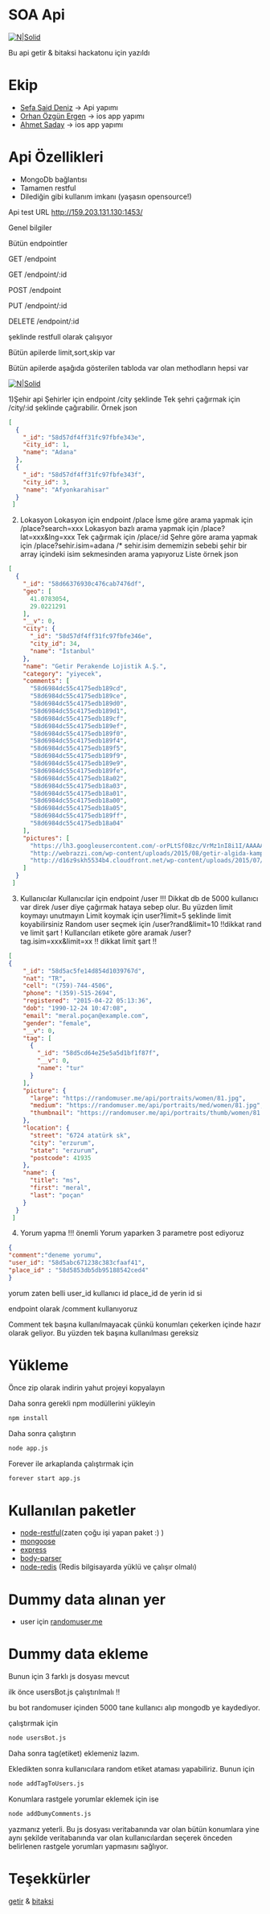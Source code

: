 # SOA Api

[![N|Solid](http://i.hizliresim.com/W00rVq.png)]()

Bu api getir & bitaksi hackatonu için yazıldı

# Ekip

- [Sefa Said Deniz](https://www.linkedin.com/in/sefa-said-deniz/) -> Api yapımı
- [Orhan Özgün Ergen](https://www.linkedin.com/in/ooergen/) -> ios app yapımı
- [Ahmet Saday](https://www.linkedin.com/in/ahmet-saday-1779b97b/) -> ios app yapımı

# Api Özellikleri

  - MongoDb bağlantısı
  - Tamamen restful
  - Dilediğin gibi kullanım imkanı (yaşasın opensource!)

Api test URL http://159.203.131.130:1453/

Genel bilgiler

Bütün endpointler

GET /endpoint

GET /endpoint/:id

POST /endpoint

PUT /endpoint/:id

DELETE /endpoint/:id

  şeklinde restfull olarak çalışıyor

Bütün apilerde limit,sort,skip var 

Bütün apilerde aşağıda gösterilen tabloda var olan methodların hepsi var 

[![N|Solid](http://i.hizliresim.com/j88Y4G.png)](http://i.hizliresim.com/j88Y4G.png)

  1)Şehir api
Şehirler için endpoint /city şeklinde
Tek şehri çağırmak için /city/:id şeklinde çağırabilir.
Örnek json
```json
[
  {
    "_id": "58d57df4ff31fc97fbfe343e",
    "city_id": 1,
    "name": "Adana"
  },
  {
    "_id": "58d57df4ff31fc97fbfe343f",
    "city_id": 3,
    "name": "Afyonkarahisar"
  }
 ]
```
  2) Lokasyon 
Lokasyon için endpoint /place
İsme göre arama yapmak için /place?search=xxx
Lokasyon bazlı arama yapmak için /place?lat=xxx&lng=xxx
Tek çağırmak için /place/:id
Şehre göre arama yapmak için /place?sehir.isim=adana /* sehir.isim dememizin sebebi şehir bir array içindeki isim sekmesinden arama yapıyoruz
Liste örnek json
```json
[
  {
    "_id": "58d66376930c476cab7476df",
    "geo": [
      41.0783054,
      29.0221291
    ],
    "__v": 0,
    "city": {
      "_id": "58d57df4ff31fc97fbfe346e",
      "city_id": 34,
      "name": "İstanbul"
    },
    "name": "Getir Perakende Lojistik A.Ş.",
    "category": "yiyecek",
    "comments": [
      "58d6984dc55c4175edb189cd",
      "58d6984dc55c4175edb189ce",
      "58d6984dc55c4175edb189d0",
      "58d6984dc55c4175edb189d1",
      "58d6984dc55c4175edb189cf",
      "58d6984dc55c4175edb189ef",
      "58d6984dc55c4175edb189f0",
      "58d6984dc55c4175edb189f4",
      "58d6984dc55c4175edb189f5",
      "58d6984dc55c4175edb189f9",
      "58d6984dc55c4175edb189e9",
      "58d6984dc55c4175edb189fe",
      "58d6984dc55c4175edb18a02",
      "58d6984dc55c4175edb18a03",
      "58d6984dc55c4175edb18a01",
      "58d6984dc55c4175edb18a00",
      "58d6984dc55c4175edb18a05",
      "58d6984dc55c4175edb189ff",
      "58d6984dc55c4175edb18a04"
    ],
    "pictures": [
      "https://lh3.googleusercontent.com/-orPLtSf08zc/VrMz1nI8i1I/AAAAAAAAABU/qGOVteaCjiYUqGDZAGelevvgoTSjSzdFACJkC/s540-k-no/",
      "http://webrazzi.com/wp-content/uploads/2015/08/getir-algida-kampanya.png",
      "http://d16z9skh5534b4.cloudfront.net/wp-content/uploads/2015/07/214.jpg"
    ]
  }
 ]
```

  3) Kullanıcılar
Kullanıcılar için endpoint /user
!!! Dikkat db de 5000 kullanıcı var direk /user diye çağırmak hataya sebep olur. Bu yüzden limit koymayı unutmayın
Limit koymak için user?limit=5 şeklinde limit koyabilirsiniz
Random user seçmek için /user?rand&limit=10 !!dikkat rand ve limit şart !
Kullancıları etikete göre aramak /user?tag.isim=xxx&limit=xx !! dikkat limit şart !!
```json
[
{
    "_id": "58d5ac5fe14d854d1039767d",
    "nat": "TR",
    "cell": "(759)-744-4506",
    "phone": "(359)-515-2694",
    "registered": "2015-04-22 05:13:36",
    "dob": "1990-12-24 10:47:08",
    "email": "meral.poçan@example.com",
    "gender": "female",
    "__v": 0,
    "tag": [
      {
        "_id": "58d5cd64e25e5a5d1bf1f87f",
        "__v": 0,
        "name": "tur"
      }
    ],
    "picture": {
      "large": "https://randomuser.me/api/portraits/women/81.jpg",
      "medium": "https://randomuser.me/api/portraits/med/women/81.jpg",
      "thumbnail": "https://randomuser.me/api/portraits/thumb/women/81.jpg"
    },
    "location": {
      "street": "6724 atatürk sk",
      "city": "erzurum",
      "state": "erzurum",
      "postcode": 41935
    },
    "name": {
      "title": "ms",
      "first": "meral",
      "last": "poçan"
    }
  }
 ]
```

  4) Yorum yapma
!!! önemli 
Yorum yaparken 3 parametre post ediyoruz
```json
{
"comment":"deneme yorumu",
"user_id": "58d5abc671238c383cfaaf41",
"place_id" : "58d5853db5db95188542ced4"
}
```

yorum zaten belli user_id kullanıcı id place_id de yerin id si

endpoint olarak /comment kullanıyoruz

Comment tek başına kullanılmayacak çünkü konumları çekerken içinde hazır olarak geliyor. Bu yüzden tek başına kullanılması gereksiz


# Yükleme

Önce zip olarak indirin yahut projeyi kopyalayın

Daha sonra gerekli npm modüllerini yükleyin

```sh
npm install
```

Daha sonra çalıştırın

```sh
node app.js
```

Forever ile arkaplanda çalıştırmak için
```sh
forever start app.js
```
# Kullanılan paketler
- [node-restful](https://github.com/baugarten/node-restful)(zaten çoğu işi yapan paket :) )
- [mongoose](https://github.com/Automattic/mongoose) 
- [express](https://github.com/expressjs/express)
- [body-parser](https://github.com/expressjs/body-parser)
- [node-redis](https://github.com/NodeRedis/node_redis) (Redis bilgisayarda yüklü ve çalışır olmalı)

# Dummy data alınan yer
- user için [randomuser.me](https://randomuser.me)


# Dummy data ekleme

Bunun için 3 farklı js dosyası mevcut

ilk önce usersBot.js çalıştırılmalı !!

bu bot randomuser içinden 5000 tane kullanıcı alıp mongodb ye kaydediyor.

çalıştırmak için

```sh
node usersBot.js
```

Daha sonra tag(etiket) eklemeniz lazım.

Ekledikten sonra kullanıcılara random etiket ataması yapabiliriz. Bunun için
```sh
node addTagToUsers.js
```

Konumlara rastgele yorumlar eklemek için ise
```sh
node addDumyComments.js
```
yazmanız yeterli. Bu js dosyası veritabanında var olan bütün konumlara yine aynı şekilde veritabanında var olan 
kullanıcılardan seçerek önceden belirlenen rastgele yorumları yapmasını sağlıyor. 

# Teşekkürler
[getir](https://getir.com/) & [bitaksi](http://www.bitaksi.com/)


